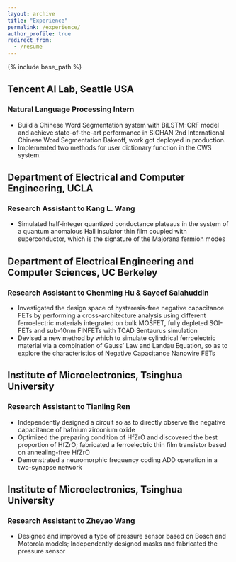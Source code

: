 ```yaml
---
layout: archive
title: "Experience"
permalink: /experience/
author_profile: true
redirect_from:
  - /resume
---
```


{% include base_path %}

## Tencent AI Lab, Seattle USA
>
### Natural Language Processing Intern
* Build a Chinese Word Segmentation system with BiLSTM-CRF model and achieve state-of-the-art performance in SIGHAN 2nd International Chinese Word Segmentation Bakeoff, work got deployed in production.
* Implemented two methods for user dictionary function in the CWS system.

## Department of Electrical and Computer Engineering, UCLA
>
### Research Assistant to Kang L. Wang
* Simulated half-integer quantized conductance plateaus in the system of a quantum anomalous Hall insulator thin film coupled with superconductor, which is the signature of the Majorana fermion modes

## Department of Electrical Engineering and Computer Sciences, UC Berkeley
>
### Research Assistant to Chenming Hu & Sayeef Salahuddin
* Investigated the design space of hysteresis-free negative capacitance FETs by performing a cross-architecture analysis using different ferroelectric materials integrated on bulk MOSFET, fully depleted SOI-FETs and sub-10nm FINFETs with TCAD Sentaurus simulation
* Devised a new method by which to simulate cylindrical ferroelectric material via a combination of Gauss’ Law and Landau Equation, so as to explore the characteristics of Negative Capacitance Nanowire FETs

## Institute of Microelectronics, Tsinghua University
>
### Research Assistant to Tianling Ren
* Independently designed a circuit so as to directly observe the negative capacitance of hafnium zirconium oxide
* Optimized the preparing condition of HfZrO and discovered the best proportion of HfZrO; fabricated a ferroelectric thin film transistor based on annealing-free HfZrO
* Demonstrated a neuromorphic frequency coding ADD operation in a two-synapse network

## Institute of Microelectronics, Tsinghua University
>
### Research Assistant to Zheyao Wang
* Designed and improved a type of pressure sensor based on Bosch and Motorola models; Independently designed masks and fabricated the pressure sensor
